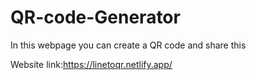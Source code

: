 # QR-code-Generator
In this webpage you can create a QR code and share this 

Website link:https://linetoqr.netlify.app/


